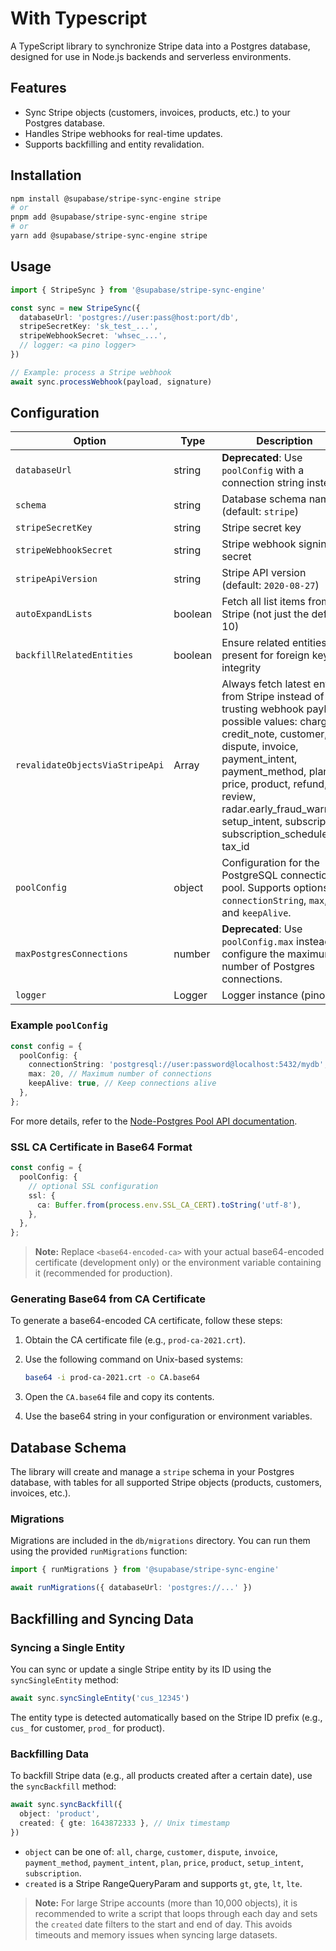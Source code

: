 # With Typescript

A TypeScript library to synchronize Stripe data into a Postgres database, designed for use in Node.js backends and serverless environments.

## Features

- Sync Stripe objects (customers, invoices, products, etc.) to your Postgres database.
- Handles Stripe webhooks for real-time updates.
- Supports backfilling and entity revalidation.

## Installation

```sh
npm install @supabase/stripe-sync-engine stripe
# or
pnpm add @supabase/stripe-sync-engine stripe
# or
yarn add @supabase/stripe-sync-engine stripe
```

## Usage

```ts
import { StripeSync } from '@supabase/stripe-sync-engine'

const sync = new StripeSync({
  databaseUrl: 'postgres://user:pass@host:port/db',
  stripeSecretKey: 'sk_test_...',
  stripeWebhookSecret: 'whsec_...',
  // logger: <a pino logger>
})

// Example: process a Stripe webhook
await sync.processWebhook(payload, signature)
```

## Configuration

| Option                          | Type    | Description                                                                                                                                                                                                                                                                                              |
| ------------------------------- | ------- | -------------------------------------------------------------------------------------------------------------------------------------------------------------------------------------------------------------------------------------------------------------------------------------------------------- |
| `databaseUrl`                   | string  | **Deprecated**: Use `poolConfig` with a connection string instead.                                                                                                                                                                                                                                       |
| `schema`                        | string  | Database schema name (default: `stripe`)                                                                                                                                                                                                                                                                 |
| `stripeSecretKey`               | string  | Stripe secret key                                                                                                                                                                                                                                                                                        |
| `stripeWebhookSecret`           | string  | Stripe webhook signing secret                                                                                                                                                                                                                                                                            |
| `stripeApiVersion`              | string  | Stripe API version (default: `2020-08-27`)                                                                                                                                                                                                                                                               |
| `autoExpandLists`               | boolean | Fetch all list items from Stripe (not just the default 10)                                                                                                                                                                                                                                               |
| `backfillRelatedEntities`       | boolean | Ensure related entities are present for foreign key integrity                                                                                                                                                                                                                                            |
| `revalidateObjectsViaStripeApi` | Array   | Always fetch latest entity from Stripe instead of trusting webhook payload, possible values: charge, credit_note, customer, dispute, invoice, payment_intent, payment_method, plan, price, product, refund, review, radar.early_fraud_warning, setup_intent, subscription, subscription_schedule, tax_id |
| `poolConfig`                    | object  | Configuration for the PostgreSQL connection pool. Supports options like `connectionString`, `max`, and `keepAlive`.                                                                                                                                                                                      |
| `maxPostgresConnections`        | number  | **Deprecated**: Use `poolConfig.max` instead to configure the maximum number of Postgres connections.                                                                                                                                                                                                    |
| `logger`                        | Logger  | Logger instance (pino)                                                                                                                                                                                                                                                                                   |

### Example `poolConfig`

```typescript
const config = {
  poolConfig: {
    connectionString: 'postgresql://user:password@localhost:5432/mydb',
    max: 20, // Maximum number of connections
    keepAlive: true, // Keep connections alive
  },
};
```

For more details, refer to the [Node-Postgres Pool API documentation](https://node-postgres.com/apis/pool).

### SSL CA Certificate in Base64 Format

```typescript
const config = {
  poolConfig: {
    // optional SSL configuration
    ssl: {
      ca: Buffer.from(process.env.SSL_CA_CERT).toString('utf-8'),
    },
  },
};
```

> **Note:**
> Replace `<base64-encoded-ca>` with your actual base64-encoded certificate (development only) or the environment variable containing it (recommended for production).

### Generating Base64 from CA Certificate

To generate a base64-encoded CA certificate, follow these steps:

1. Obtain the CA certificate file (e.g., `prod-ca-2021.crt`).
2. Use the following command on Unix-based systems:

   ```sh
   base64 -i prod-ca-2021.crt -o CA.base64
   ```

3. Open the `CA.base64` file and copy its contents.
4. Use the base64 string in your configuration or environment variables.

## Database Schema

The library will create and manage a `stripe` schema in your Postgres database, with tables for all supported Stripe objects (products, customers, invoices, etc.).

### Migrations

Migrations are included in the `db/migrations` directory. You can run them using the provided `runMigrations` function:

```ts
import { runMigrations } from '@supabase/stripe-sync-engine'

await runMigrations({ databaseUrl: 'postgres://...' })
```

## Backfilling and Syncing Data

### Syncing a Single Entity

You can sync or update a single Stripe entity by its ID using the `syncSingleEntity` method:

```ts
await sync.syncSingleEntity('cus_12345')
```

The entity type is detected automatically based on the Stripe ID prefix (e.g., `cus_` for customer, `prod_` for product).

### Backfilling Data

To backfill Stripe data (e.g., all products created after a certain date), use the `syncBackfill` method:

```ts
await sync.syncBackfill({
  object: 'product',
  created: { gte: 1643872333 }, // Unix timestamp
})
```

- `object` can be one of: `all`, `charge`, `customer`, `dispute`, `invoice`, `payment_method`, `payment_intent`, `plan`, `price`, `product`, `setup_intent`, `subscription`.
- `created` is a Stripe RangeQueryParam and supports `gt`, `gte`, `lt`, `lte`.

> **Note:**
> For large Stripe accounts (more than 10,000 objects), it is recommended to write a script that loops through each day and sets the `created` date filters to the start and end of day. This avoids timeouts and memory issues when syncing large datasets.
